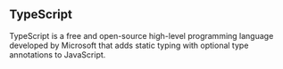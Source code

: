 ## TypeScript
TypeScript is a free and open-source high-level programming language developed by Microsoft that adds static typing with optional type annotations to JavaScript.
